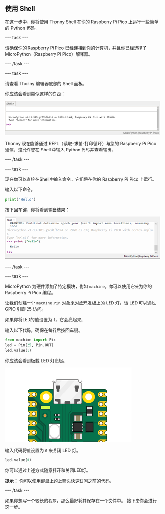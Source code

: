 ## 使用 Shell

在这一步中，你将使用 Thonny Shell 在你的 Raspberry Pi Pico 上运行一些简单的 Python 代码。

\--- task ---

请确保你的 Raspberry Pi Pico 已经连接到你的计算机，并且你已经选择了 MicroPython（Raspberry Pi Pico）解释器。

\--- /task ---

\--- task ---

请查看 Thonny 编辑器底部的 Shell 面板。

你应该会看到类似这样的东西：

![REPL 初始连接消息](images/repl-connected.png)

Thonny 现在能够通过 REPL（读取-求值-打印循环）与您的 Raspberry Pi Pico 通信，这允许您在 Shell 中输入 Python 代码并查看输出。

\--- /task ---

\--- task ---

现在你可以直接在Shell中输入命令，它们将在你的 Raspberry Pi Pico 上运行。

输入以下命令。

```python
print("Hello")
```

按下回车键，你将看到输出结果：

![打印 Hello 输出](images/print-hello-output.png)

\--- /task ---

\--- task ---

MicroPython 为硬件添加了特定模块，例如 `machine`，你可以使用它来为你的 Raspberry Pi Pico 编程。

让我们创建一个 `machine.Pin` 对象来对应开发板上的 LED 灯，该 LED 可以通过 GPIO 引脚 25 访问。

如果你将LED的值设置为 `1`，它会亮起来。

输入以下代码，确保在每行后按回车键。

```python
from machine import Pin
led = Pin(25, Pin.OUT)
led.value(1)
```

你应该会看到板载 LED 灯亮起。

![板载 LED 亮起](images/Pico-onboard-LED.png)

输入代码将值设置为 `0` 来关闭 LED 灯。

```python
led.value(0)
```

你可以通过上述方式随意打开和关闭LED灯。

**提示：** 你可以使用键盘上的上箭头快速访问之前的代码。

\--- /task ---

如果你想写一个较长的程序，那么最好将其保存在一个文件中。 接下来你会进行这一步。
